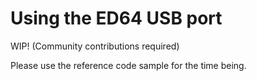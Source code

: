 # Using the ED64 USB port

WIP! (Community contributions required)

Please use the reference code sample for the time being.